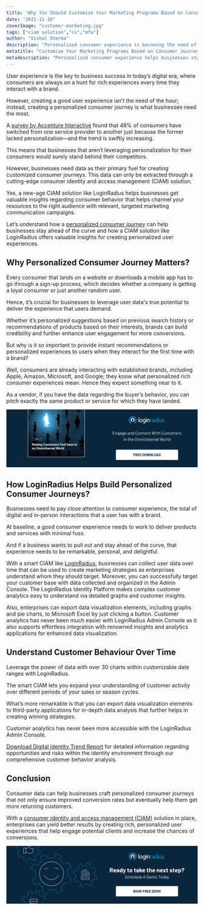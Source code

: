 ```yaml
---
title: "Why You Should Customize Your Marketing Programs Based on Consumer Journey"
date: "2021-11-10"
coverImage: "customer-marketing.jpg"
tags: ["ciam solution","cx","mfa"]
author: "Vishal Sharma"
description: "Personalized consumer experience is becoming the need of the hour. Let’s understand how a personalized consumer journey can help businesses stay ahead of the curve and how a CIAM solution like LoginRadius offers valuable insights for creating personalized user experiences."
metatitle: "Customize Your Marketing Programs Based on Consumer Journey"
metadescription: "Personalized consumer experience helps businesses stay ahead of competitors. Let’s understand how customizing marketing improves overall business growth."
---
```


User experience is the key to business success in today’s digital era, where consumers are always on a hunt for rich experiences every time they interact with a brand. 

However, creating a good user experience isn’t the need of the hour; instead, creating a personalized consumer journey is what businesses need the most. 

A [survey by Accenture Interactive](https://www.accenture.com/t20180503T034117Z__w__/nl-en/_acnmedia/PDF-77/Accenture-Pulse-Survey.pdf) found that 48% of consumers have switched from one service provider to another just because the former lacked personalization—and the trend is swiftly increasing.

This means that businesses that aren’t leveraging personalization for their consumers would surely stand behind their competitors. 

However, businesses need data as their primary fuel for creating customized consumer journeys. This data can only be extracted through a cutting-edge consumer identity and access management (CIAM) solution. 

Yes, a new-age CIAM solution like LoginRadius helps businesses get valuable insights regarding consumer behavior that helps channel your resources to the right audience with relevant, targeted marketing communication campaigns. 

Let’s understand how a [personalized consumer journey](https://www.loginradius.com/blog/fuel/consumer-journey-from-sign-up-to-purchase/) can help businesses stay ahead of the curve and how a CIAM solution like LoginRadius offers valuable insights for creating personalized user experiences. 


## Why Personalized Consumer Journey Matters?

Every consumer that lands on a website or downloads a mobile app has to go through a sign-up process, which decides whether a company is getting a loyal consumer or just another random user. 

Hence, it’s crucial for businesses to leverage user data's true potential to deliver the experience that users demand. 

Whether it’s personalized suggestions based on previous search history or recommendations of products based on their interests, brands can build credibility and further enhance user engagement for more conversions. 

But why is it so important to provide instant recommendations or personalized experiences to users when they interact for the first time with a brand? 

Well, consumers are already interacting with established brands, including Apple, Amazon, Microsoft, and Google; they know what personalized rich consumer experiences mean. Hence they expect something near to it. 

As a vendor, if you have the data regarding the buyer’s behavior, you can pitch exactly the same product or service for which they have landed. 

[![EB-omnichannel](EB-omnichannel.png)](https://www.loginradius.com/resource/making-customers-feel-seen-in-an-omnichannel-world/)

## How LoginRadius Helps Build Personalized Consumer Journeys? 

Businesses need to pay close attention to consumer experience, the total of digital and in-person interactions that a user has with a brand.

At baseline, a good consumer experience needs to work to deliver products and services with minimal fuss.

And if a business wants to pull out and stay ahead of the curve, that experience needs to be remarkable, personal, and delightful. 

With a smart CIAM like [LoginRadius](https://www.loginradius.com/), businesses can collect user data over time that can be used to create marketing strategies as enterprises understand whom they should target. Moreover, you can successfully target your customer base with data collected and organized in the Admin Console. The LoginRadius Identity Platform makes complex customer analytics easy to understand via detailed graphs and customer insights.

Also, enterprises can export data visualization elements, including graphs and pie charts, to Microsoft Excel by just clicking a button. Customer analytics has never been much easier with LoginRadius Admin Console as it also supports effortless integration with renowned insights and analytics applications for enhanced data visualization. 

## Understand Customer Behaviour Over Time

Leverage the power of data with over 30 charts within customizable date ranges with LoginRadius.

The smart CIAM lets you expand your understanding of customer activity over different periods of your sales or season cycles.

What’s more remarkable is that you can export data visualization elements to third-party applications for in-depth data analysis that further helps in creating winning strategies. 

Customer analytics has never been more accessible with the LoginRadius Admin Console. 

[Download Digital Identity Trend Report](https://www.loginradius.com/resource/digital-identity-trends-2020/) for detailed information regarding opportunities and risks within the identity environment through our comprehensive customer behavior analysis.

## Conclusion 

Consumer data can help businesses craft personalized consumer journeys that not only ensure improved conversion rates but eventually help them get more returning customers. 

With a [consumer identity and access management (CIAM)](https://www.loginradius.com/blog/identity/customer-identity-and-access-management/#:~:text=Customer%20identity%20and%20access%20management%20(CIAM)%20is%20a%20digital%20identity,while%20securely%20managing%20customer%20identities.) solution in place, enterprises can yield better results by creating rich, personalized user experiences that help engage potential clients and increase the chances of conversions. 

[![book-a-demo-loginradius](../../assets/book-a-demo-loginradius.png)](https://www.loginradius.com/contact-us?utm_source=blog&utm_medium=web&utm_campaign=customize-marketing-programs-on-consumer-journey)
